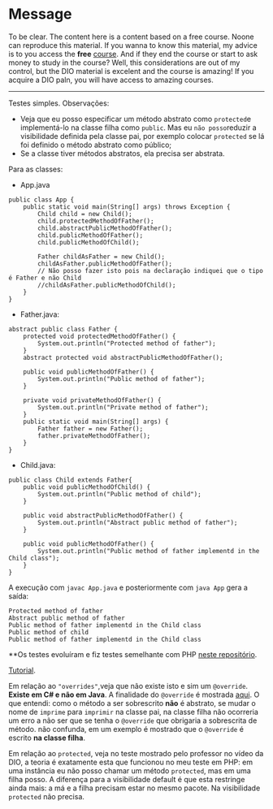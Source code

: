 # Message

To be clear. The content here is a content based on a free course. Noone can reproduce this material. If you wanna to know this material, my advice is to you access the **free** [course](https://web.dio.me/track/coding-the-future-claro-java-spring-boot). And if they end the course or start to ask money to study in the course? Well, this considerations are out of my control, but the DIO material is excelent and the course is amazing! If you acquire a DIO paln, you will have access to amazing courses.  

---

Testes simples. Observações:

- Veja que eu posso especificar um método abstrato como `protected`e implementá-lo na classe filha como `public`. Mas eu `não posso`reduzir a visibilidade definida pela classe pai, por exemplo colocar `protected` se lá foi definido o método abstrato como público;
- Se a classe tiver métodos abstratos, ela precisa ser abstrata.

Para as classes:

- App.java
```
public class App {
    public static void main(String[] args) throws Exception {
        Child child = new Child();
        child.protectedMethodOfFather();
        child.abstractPublicMethodOfFather();
        child.publicMethodOfFather();
        child.publicMethodOfChild();

        Father childAsFather = new Child(); 
        childAsFather.publicMethodOfFather();
        // Não posso fazer isto pois na declaração indiquei que o tipo é Father e não Child
        //childAsFather.publicMethodOfChild();
    }
}
```
- Father.java:
```
abstract public class Father {
    protected void protectedMethodOfFather() {
        System.out.println("Protected method of father");
    }
    abstract protected void abstractPublicMethodOfFather();

    public void publicMethodOfFather() {
        System.out.println("Public method of father");
    }

    private void privateMethodOfFather() {
        System.out.println("Private method of father");
    }
    public static void main(String[] args) {
        Father father = new Father();
        father.privateMethodOfFather();
    } 
}
```
- Child.java:
```
public class Child extends Father{
    public void publicMethodOfChild() {
        System.out.println("Public method of child");
    }

    public void abstractPublicMethodOfFather() {
        System.out.println("Abstract public method of father");
    }

    public void publicMethodOfFather() {
        System.out.println("Public method of father implementd in the Child class");
    }
}
```

A execução com `javac App.java` e posteriormente com `java App` gera a saída:
```
Protected method of father
Abstract public method of father
Public method of father implementd in the Child class
Public method of child
Public method of father implementd in the Child class
```

**Os testes evoluíram e fiz testes semelhante com PHP [neste repositório](https://github.com/andreterceiro/dio-heranca-teste-com-php).

[Tutorial](https://pt.stackoverflow.com/questions/23/qual-%C3%A9-a-diferen%C3%A7a-entre-modificadores-public-default-protected-e-private).

Em relação ao `"overrides"`,veja que não existe isto e sim um `@override`. **Existe em C# e não em Java**. A finalidade do `@override` é mostrada [aqui](https://pt.stackoverflow.com/questions/22913/qual-a-finalidade-da-override). O que entendi: como o método a ser sobrescrito **não** é abstrato, se mudar o nome de `imprime` para `imprimir` na classe pai, na classe filha não ocorreria um erro a não ser que se tenha o `@override` que obrigaria a sobrescrita de método. não confunda, em um exemplo é mostrado que o `@override` é escrito **na classe filha**.

Em relação ao `protected`, veja no teste mostrado pelo professor no vídeo da DIO, a teoria é exatamente esta que funcionou no meu teste em PHP: em uma instância eu não posso chamar um método `protected`, mas em uma filha posso. A diferença para a visibilidade default é que esta restringe ainda mais: a má e a filha precisam estar no mesmo pacote. Na visibilidade `protected` não precisa.
